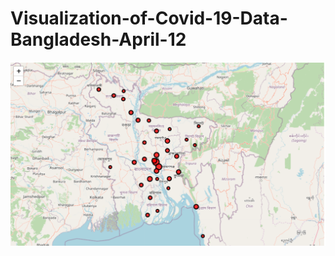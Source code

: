 # Visualization-of-Covid-19-Data-Bangladesh-April-12

![](https://github.com/habiburrahman-mu/Visualization-of-Covid-19-Data-Bangladesh-April-12/blob/master/covid-19-apr-12.PNG)
